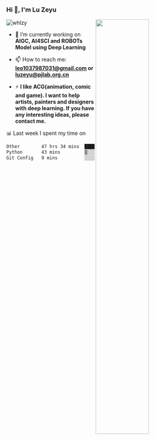 ### Hi 👋, I'm Lu Zeyu

<img src="https://komarev.com/ghpvc/?username=whlzy&label=Profile%20views&color=0e75b6&style=flat" alt="whlzy" />
<img align="right" width="53%" src="https://github-readme-stats.vercel.app/api?username=whlzy&show_icons=true">

- 🔭 I’m currently working on **AIGC, AI4SCI and ROBOTs Model using Deep Learning**

- 📫 How to reach me: **leo1037987031@gmail.com or luzeyu@pjlab.org.cn**

- ⚡ **I like ACG(animation, comic and game). I want to help artists, painters and designers with deep learning. If you have any interesting ideas, please contact me.**

📊 Last week I spent my time on

<!--START_SECTION:waka-->

```txt
Other        47 hrs 34 mins  ████████████████████████▓   98.20 %
Python       43 mins         ▒░░░░░░░░░░░░░░░░░░░░░░░░   01.48 %
Git Config   9 mins          ░░░░░░░░░░░░░░░░░░░░░░░░░   00.32 %
```

<!--END_SECTION:waka-->

